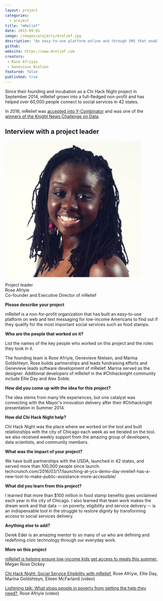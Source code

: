 ```yaml
---
layout: project
categories: 
  - project
title: "mRelief"
date: 2015-09-01
image: /images/projects/mrelief.jpg
description: "An easy-to-use platform online and through SMS that enables Americans to find out if they qualify for social services."
github: 
website: https://www.mrelief.com
creators: 
 - Rose Afriyie
 - Genevieve Nielson
featured: false
published: true
---
```


Since their founding and incubation as a Chi Hack Night project in September 2014, mRelief grown into a full-fledged non-profit and has helped over 60,000 people connect to social services in 42 states. 

In 2016, mRelief was [accepted into Y-Combinator](https://techcrunch.com/2016/03/17/launching-at-ycs-demo-day-mrelief-has-a-new-tool-to-make-public-assistance-more-accessible/) and was one of the [winners of the Knight News Challenge on Data](http://www.knightfoundation.org/grants/201652099/).

<h2>Interview with a project leader</h2>

<p class='pull-left'>
<img class='img-rounded project-headshot hidden-phone' src='/images/people/rose_afriyie.jpg' alt='Rose Afriyie' />
</p>

<p>
Project leader<br />
Rose Afriyie<br />
Co-founder and Executive Director of mRelief
</p>

<div class='clearfix'></div>

**Please describe your project**

mRelief is a non-for-profit organization that has built an easy-to-use platform on web and text messaging for low-income Americans to find out if they qualify for the most important social services such as food stamps.

**Who are the people that worked on it?**

List the names of the key people who worked on this project and the roles they took in it.

The founding team is Rose Afriyie, Genevieve Nielsen, and Marina Goldshteyn. Rose builds partnerships and leads fundraising efforts and Genevieve leads software development of mRelief. Marina served as the designer. Additional developers of mRelief in the #Chihacknight community include Ellie Day and Alex Soble.

**How did you come up with the idea for this project?**

The idea stems from many life experiences, but one catalyst was connecting with the Mayor's innovation delivery after their #Chihacknight presentation in Summer 2014.

**How did Chi Hack Night help?**

Chi Hack Night was the place where we worked on the tool and built relationships with the city of Chicago each week as we iterated on the tool. we also received weekly support from the amazing group of developers, data scientists, and community members.

**What was the impact of your project?**

We have built partnerships with the USDA, launched in 42 states, and served more than 100,000 people since launch. techcrunch.com/2016/03/17/launching-at-ycs-demo-day-mrelief-has-a-new-tool-to-make-public-assistance-more-accessible/

**What did you learn from this project?**

I learned that more than $100 million in food stamp benefits goes unclaimed each year in the city of Chicago. I also learned that team work makes the dream work and that data -- on poverty, eligibility and service delivery -- is an indispensable tool in the struggle to restore dignity by transforming access to social services delivery.

**Anything else to add?**

Derek Eder is an amazing mentor to so many of us who are defining and redefining civic technology through our everyday work.

**More on this project**

[mRelief is helping ensure low-income kids get access to meals this summer](https://techcrunch.com/2016/06/20/mrelief-is-helping-ensure-low-income-kids-get-access-to-meals-this-summer/), Megan Rose Dickey

[Chi Hack Night: Social Service Eligibility with mRelief](https://chihacknight.org/events/2014/11/11/social-service-eligibility-with-mrelief.html), Rose Afriyie, Ellie Day, Marina Goldshteyn, Eileen McFarland (video)

[Lightning talk: What stops people in poverty from getting the help they need?](https://www.youtube.com/watch?v=E-AQ3ywnY-0), Rose Afriyie (video)